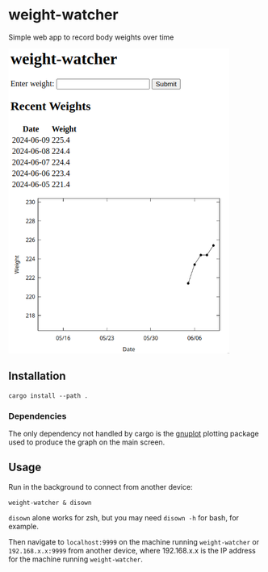 # weight-watcher
Simple web app to record body weights over time

![Example index page](example.png)

## Installation

``` shell
cargo install --path .
```

### Dependencies
The only dependency not handled by cargo is the [gnuplot][gnuplot] plotting
package used to produce the graph on the main screen.

## Usage
Run in the background to connect from another device:

``` shell
weight-watcher & disown
```

`disown` alone works for zsh, but you may need `disown -h` for bash, for
example.

Then navigate to `localhost:9999` on the machine running `weight-watcher` or
`192.168.x.x:9999` from another device, where 192.168.x.x is the IP address for
the machine running `weight-watcher`.

[gnuplot]: http://www.gnuplot.info/
